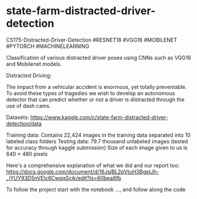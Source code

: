 # state-farm-distracted-driver-detection
CS175-Distracted-Driver-Detection
#RESNET18 #VGG16 #MOBILENET #PYTORCH #MACHINELEARNING

Classification of various distracted driver poses using CNNs such as VGG16 and Mobilenet models.

Distracted Driving:

The impact from a vehicular accident is enormous, yet totally preventable. To avoid these types of tragedies we wish to develop an autonomous detector that can predict whether or not a driver is distracted through the use of dash cams. 

Datasets: 
https://www.kaggle.com/c/state-farm-distracted-driver-detection/data

Training data: Contains 22,424 images in the training data separated into 10 labeled class folders
Testing data: 79.7 thousand unlabeled images (tested for accuracy through kaggle submission)
Size of each image given to us is 640 × 480 pixels

Here's a comprehensive explanation of what we did and our report too: 
https://docs.google.com/document/d/16JsjBL2qVtuH3BgetJh-_jYUY93D5nVEIc6CwqqScik/edit?ts=60bea8fb

To follow the project start with the notebook ..., and follow along the code
